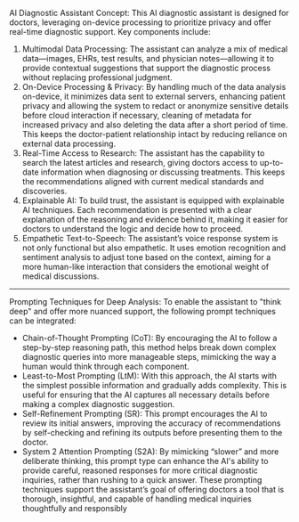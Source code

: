 AI Diagnostic Assistant Concept:
This AI diagnostic assistant is designed for doctors, leveraging on-device processing to prioritize privacy and offer real-time diagnostic support. Key components include:
1. Multimodal Data Processing: The assistant can analyze a mix of medical data—images, EHRs, test results, and physician notes—allowing it to provide contextual suggestions that support the diagnostic process without replacing professional judgment.
2. On-Device Processing & Privacy: By handling much of the data analysis on-device, it minimizes data sent to external servers, enhancing patient privacy and allowing the system to redact or anonymize sensitive details before cloud interaction if necessary, cleaning of metadata for increased privacy and also deleting the data after a short period of time. This keeps the doctor-patient relationship intact by reducing reliance on external data processing. 
3. Real-Time Access to Research: The assistant has the capability to search the latest articles and research, giving doctors access to up-to-date information when diagnosing or discussing treatments. This keeps the recommendations aligned with current medical standards and discoveries.
4. Explainable AI: To build trust, the assistant is equipped with explainable AI techniques. Each recommendation is presented with a clear explanation of the reasoning and evidence behind it, making it easier for doctors to understand the logic and decide how to proceed.
5. Empathetic Text-to-Speech: The assistant’s voice response system is not only functional but also empathetic. It uses emotion recognition and sentiment analysis to adjust tone based on the context, aiming for a more human-like interaction that considers the emotional weight of medical discussions.
---
Prompting Techniques for Deep Analysis:
To enable the assistant to "think deep" and offer more nuanced support, the following prompt techniques can be integrated:
- Chain-of-Thought Prompting (CoT): By encouraging the AI to follow a step-by-step reasoning path, this method helps break down complex diagnostic queries into more manageable steps, mimicking the way a human would think through each component.
- Least-to-Most Prompting (LtM): With this approach, the AI starts with the simplest possible information and gradually adds complexity. This is useful for ensuring that the AI captures all necessary details before making a complex diagnostic suggestion.
- Self-Refinement Prompting (SR): This prompt encourages the AI to review its initial answers, improving the accuracy of recommendations by self-checking and refining its outputs before presenting them to the doctor.
- System 2 Attention Prompting (S2A): By mimicking “slower” and more deliberate thinking, this prompt type can enhance the AI's ability to provide careful, reasoned responses for more critical diagnostic inquiries, rather than rushing to a quick answer.
These prompting techniques support the assistant’s goal of offering doctors a tool that is thorough, insightful, and capable of handling medical inquiries thoughtfully and responsibly
